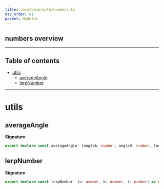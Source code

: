 ```yaml
---
title: core/base/math/numbers.ts
nav_order: 81
parent: Modules
---
```


## numbers overview

---

<h2 class="text-delta">Table of contents</h2>

- [utils](#utils)
  - [averageAngle](#averageangle)
  - [lerpNumber](#lerpnumber)

---

# utils

## averageAngle

**Signature**

```ts
export declare const averageAngle: (angleA: number, angleB: number, factor?: number) => number
```

## lerpNumber

**Signature**

```ts
export declare const lerpNumber: (a: number, b: number, t: number) => number
```
